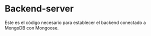 # Backend-server
Este es el código necesario para establecer el backend  conectado a MongoDB con Mongoose.